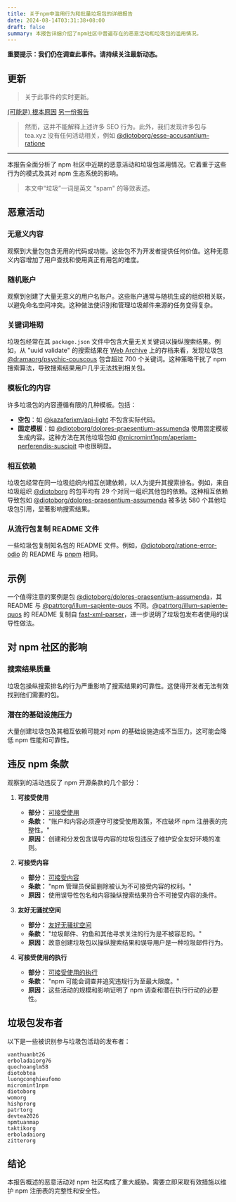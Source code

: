 ```yaml
---
title: 关于npm中滥用行为和批量垃圾包的详细报告
date: 2024-08-14T03:31:38+08:00
draft: false
summary: 本报告详细介绍了npm社区中普遍存在的恶意活动和垃圾包的滥用情况。
---
```


**重要提示：我们仍在调查此事件。请持续关注最新动态。**

## 更新

> 关于此事件的实时更新。

[(可能是) 根本原因](https://www.web3isgoinggreat.com/single/teaxyz-causes-open-source-software-spam-problems-again)
[另一份报告](https://blog.phylum.io/digital-detritus-unintended-consequences-of-open-source-sustainability-platforms/)

> 然而，这并不能解释上述许多 SEO 行为。此外，我们发现许多包与 tea.xyz 没有任何活动相关，例如 [@diotoborg/esse-accusantium-ratione](https://www.npmjs.com/package/@diotoborg/esse-accusantium-ratione)

---

本报告全面分析了 npm 社区中近期的恶意活动和垃圾包滥用情况。它着重于这些行为的模式及其对 npm 生态系统的影响。

> 本文中“垃圾”一词是英文 "spam" 的等效表述。

## 恶意活动

### 无意义内容

观察到大量包包含无用的代码或功能。这些包不为开发者提供任何价值。这种无意义内容增加了用户查找和使用真正有用包的难度。

### 随机账户

观察到创建了大量无意义的用户名账户。这些账户通常与随机生成的组织相关联，以避免命名空间冲突。这种做法使识别和管理垃圾邮件来源的任务变得复杂。

### 关键词堆砌

垃圾包经常在其 `package.json` 文件中包含大量无关关键词以操纵搜索结果。例如，从 "uuid validate" 的搜索结果在 [Web Archive](https://web.archive.org/web/20240813180911/https://www.npmjs.com/search?q=uuid%20validate) 上的存档来看，发现垃圾包 [@dramaorg/psychic-couscous](https://www.npmjs.com/package/@dramaorg/psychic-couscous) 包含超过 700 个关键词。这种策略干扰了 npm 搜索算法，导致搜索结果用户几乎无法找到相关包。

### 模板化的内容

许多垃圾包的内容遵循有限的几种模板。包括：

- **空包**：如 [@kazaferixm/api-light](https://www.npmjs.com/package/@kazaferixm/api-light) 不包含实际代码。
- **固定模板**：如 [@diotoborg/dolores-praesentium-assumenda](https://www.npmjs.com/package/@diotoborg/dolores-praesentium-assumenda) 使用固定模板生成内容。这种方法在其他垃圾包如 [@micromint1npm/aperiam-perferendis-suscipit](https://www.npmjs.com/package/@micromint1npm/aperiam-perferendis-suscipit) 中也很明显。

### 相互依赖

垃圾包经常在同一垃圾组织内相互创建依赖，以人为提升其搜索排名。例如，来自垃圾组织 [@diotoborg](https://www.npmjs.com/org/diotoborg) 的包平均有 29 个对同一组织其他包的依赖。这种相互依赖导致包如 [@diotoborg/dolores-praesentium-assumenda](https://www.npmjs.com/package/@diotoborg/dolores-praesentium-assumenda) 被多达 580 个其他垃圾包引用，显著影响搜索结果。

### 从流行包复制 README 文件

一些垃圾包复制知名包的 README 文件。例如，[@diotoborg/ratione-error-odio](https://www.npmjs.com/package/@diotoborg/ratione-error-odio) 的 README 与 [pnpm](https://www.npmjs.com/package/pnpm) 相同。

## 示例

一个值得注意的案例是包 [@diotoborg/dolores-praesentium-assumenda](https://www.npmjs.com/package/@diotoborg/dolores-praesentium-assumenda)，其 README 与 [@patrtorg/illum-sapiente-quos](https://www.npmjs.com/package/@patrtorg/illum-sapiente-quos) 不同。[@patrtorg/illum-sapiente-quos](https://www.npmjs.com/package/@patrtorg/illum-sapiente-quos) 的 README 复制自 [fast-xml-parser](https://www.npmjs.com/package/fast-xml-parser)，进一步说明了垃圾包发布者使用的误导性做法。

## 对 npm 社区的影响

### 搜索结果质量

垃圾包操纵搜索排名的行为严重影响了搜索结果的可靠性。这使得开发者无法有效找到他们需要的包。

### 潜在的基础设施压力

大量创建垃圾包及其相互依赖可能对 npm 的基础设施造成不当压力。这可能会降低 npm 性能和可靠性。

## 违反 npm 条款

观察到的活动违反了 npm 开源条款的几个部分：

1. **可接受使用**

    - **部分：** [可接受使用](https://docs.npmjs.com/policies/open-source-terms#acceptable-use)
    - **条款：** "账户和内容必须遵守可接受使用政策，不应破坏 npm 注册表的完整性。"
    - **原因：** 创建和分发包含误导内容的垃圾包违反了维护安全友好环境的准则。

2. **可接受内容**

    - **部分：** [可接受内容](https://docs.npmjs.com/policies/open-source-terms#acceptable-content)
    - **条款：** "npm 管理员保留删除被认为不可接受内容的权利。"
    - **原因：** 使用误导性包名和内容操纵搜索结果符合不可接受内容的条件。

3. **友好无骚扰空间**

    - **部分：** [友好无骚扰空间](https://docs.npmjs.com/policies/conduct#friendly-harassment-free-space)
    - **条款：** "垃圾邮件、钓鱼和其他寻求关注的行为是不被容忍的。"
    - **原因：** 故意创建垃圾包以操纵搜索结果和误导用户是一种垃圾邮件行为。

4. **可接受使用的执行**
    - **部分：** [可接受使用的执行](https://docs.npmjs.com/policies/open-source-terms#enforcement-of-acceptable-use)
    - **条款：** "npm 可能会调查并追究违规行为至最大限度。"
    - **原因：** 这些活动的规模和影响证明了 npm 调查和潜在执行行动的必要性。

## 垃圾包发布者

以下是一些被识别参与垃圾包活动的发布者：

```text
vanthuanbt26
erboladaiorg76
quochoanglm58
diotobtea
luongconghieufomo
micromint1npm
diotoborg
womorg
hishprorg
patrtorg
devtea2026
npmtuanmap
taktikorg
erboladaiorg
zitterorg
```

## 结论

本报告概述的恶意活动对 npm 社区构成了重大威胁。需要立即采取有效措施以维护 npm 注册表的完整性和安全性。
